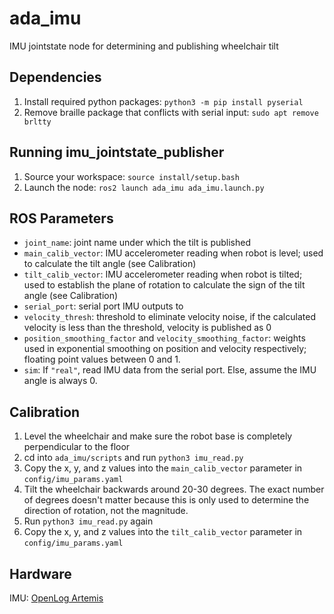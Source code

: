# ada_imu
IMU jointstate node for determining and publishing wheelchair tilt

## Dependencies
1. Install required python packages: `python3 -m pip install pyserial`
2. Remove braille package that conflicts with serial input: `sudo apt remove brltty`

## Running imu_jointstate_publisher
1. Source your workspace: `source install/setup.bash`
2. Launch the node: `ros2 launch ada_imu ada_imu.launch.py`

## ROS Parameters
* `joint_name`: joint name under which the tilt is published
* `main_calib_vector`: IMU accelerometer reading when robot is level; used to calculate the tilt angle (see Calibration)
* `tilt_calib_vector`: IMU accelerometer reading when robot is tilted; used to establish the plane of rotation to calculate the sign of the tilt angle (see Calibration)
* `serial_port`: serial port IMU outputs to
* `velocity_thresh`: threshold to eliminate velocity noise, if the calculated velocity is less than the threshold, velocity is published as 0
* `position_smoothing_factor` and `velocity_smoothing_factor`: weights used in exponential smoothing on position and velocity respectively; floating point values between 0 and 1.
* `sim`: If `"real"`, read IMU data from the serial port. Else, assume the IMU angle is always 0.

## Calibration
1. Level the wheelchair and make sure the robot base is completely perpendicular to the floor
2. cd into `ada_imu/scripts` and run `python3 imu_read.py`
3. Copy the x, y, and z values into the `main_calib_vector` parameter in `config/imu_params.yaml`
4. Tilt the wheelchair backwards around 20-30 degrees. The exact number of degrees doesn't matter because this is only used to determine the direction of rotation, not the magnitude.
5. Run `python3 imu_read.py` again
6. Copy the x, y, and z values into the `tilt_calib_vector` parameter in `config/imu_params.yaml`

## Hardware
IMU: [OpenLog Artemis](https://learn.sparkfun.com/tutorials/openlog-artemis-hookup-guide/introduction)
